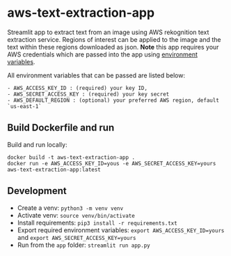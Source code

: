 # aws-text-extraction-app
Streamlit app to extract text from an image using AWS rekognition text extraction service. Regions of interest can be applied to the image and the text within these regions downloaded as json. **Note** this app requires your AWS credentials which are passed into the app using [environment variables](https://boto3.amazonaws.com/v1/documentation/api/latest/guide/configuration.html#using-environment-variables).

All environment variables that can be passed are listed below:
```
- AWS_ACCESS_KEY_ID : (required) your key ID, 
- AWS_SECRET_ACCESS_KEY : (required) your key secret
- AWS_DEFAULT_REGION : (optional) your preferred AWS region, default `us-east-1`
```

## Build Dockerfile and run
Build and run locally:
```
docker build -t aws-text-extraction-app .
docker run -e AWS_ACCESS_KEY_ID=yous -e AWS_SECRET_ACCESS_KEY=yours aws-text-extraction-app:latest
```

## Development
* Create a venv: `python3 -m venv venv` 
* Activate venv: `source venv/bin/activate`
* Install requirements: `pip3 install -r requirements.txt`
* Export required environment variables: `export AWS_ACCESS_KEY_ID=yours` and `export AWS_SECRET_ACCESS_KEY=yours`
* Run from the `app` folder: `streamlit run app.py`
